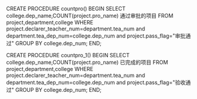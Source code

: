 CREATE PROCEDURE countpro()
BEGIN
SELECT college.dep_name,COUNT(project.pro_name) 通过审批的项目
FROM project,department,college
WHERE project.declarer_teacher_num=department.tea_num 
and department.tea_dep_num=college.dep_num 
and project.pass_flag="审批通过" 
GROUP BY college.dep_num;
END;

CREATE PROCEDURE countpro_1()
BEGIN
SELECT college.dep_name,COUNT(project.pro_name) 已完成的项目
FROM project,department,college
WHERE project.declarer_teacher_num=department.tea_num 
and department.tea_dep_num=college.dep_num 
and project.pass_flag="验收通过" 
GROUP BY college.dep_num;
END;